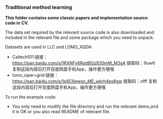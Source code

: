 ### Traditional method learning

**This  folder contains some classic papers and implementation source code in CV.**


The data set required by the relevant source code is also downloaded and included in the relevant file and some package which you need to unpack.

Datasets are used in LLC and LOMO_XQDA:

- Caltech101:链接：https://pan.baidu.com/s/1RXNFy6RqdBGz930mM_M3sA 
    提取码：9uw6 
    复制这段内容后打开百度网盘手机App，操作更方便哦
- lomo_viper+grid:链接：https://pan.baidu.com/s/1p6C6ewsn_ME_wkrh4ex8gw 
    提取码：offf 
    复制这段内容后打开百度网盘手机App，操作更方便哦


To run the example code: 

- You only need to modify the file directory and run the relevant demo,and it is OK or you also read README of relevant file.





